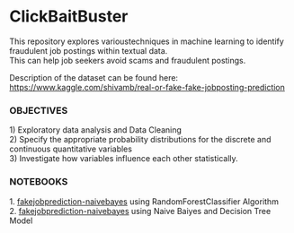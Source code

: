 # ClickBaitBuster
This repository explores varioustechniques in  machine learning to identify fraudulent job postings within textual data. <br />
This can help job seekers avoid scams and fraudulent postings.

Description of the dataset can be found here: <br />https://www.kaggle.com/shivamb/real-or-fake-fake-jobposting-prediction

<h3>OBJECTIVES</h3> 
1) Exploratory data analysis and Data Cleaning <br />
2) Specify the appropriate probability distributions for the discrete and continuous quantitative variables<br />
3) Investigate how variables influence each other statistically.

<h3>NOTEBOOKS</h3>
1. <a href="https://github.com/parneet8/Fake_JobPostings_Classifier/blob/main/fakejobprediction-randomforest.ipynb">fakejobprediction-naivebayes</a> using RandomForestClassifier Algorithm <br>
2. <a href="https://github.com/parneet8/Fake_JobPostings_Classifier/blob/main/fakejobprediction-naivebayes.ipynb">fakejobprediction-naivebayes</a> using Naive Baiyes and Decision Tree Model
